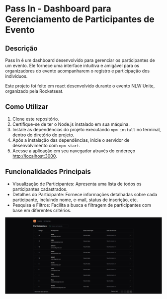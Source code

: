 # Pass In - Dashboard para Gerenciamento de Participantes de Evento

## Descrição

Pass In é um dashboard desenvolvido para gerenciar os participantes de um evento. Ele fornece uma interface intuitiva e amigável para os organizadores do evento acompanharem o registro e participação dos indivíduos.

Este projeto foi feito em react desenvolvido durante o evento NLW Unite, organizado pela Rocketseat.

## Como Utilizar

1. Clone este repositório.
2. Certifique-se de ter o Node.js instalado em sua máquina.
3. Instale as dependências do projeto executando `npm install` no terminal, dentro do diretório do projeto.
4. Após a instalação das dependências, inicie o servidor de desenvolvimento com `npm start`.
5. Acesse a aplicação em seu navegador através do endereço [http://localhost:3000](http://localhost:3000).

## Funcionalidades Principais

- Visualização de Participantes: Apresenta uma lista de todos os participantes cadastrados.
- Detalhes do Participante: Fornece informações detalhadas sobre cada participante, incluindo nome, e-mail, status de inscrição, etc.
- Pesquisa e Filtros: Facilita a busca e filtragem de participantes com base em diferentes critérios.


![Pass In Logo](./readme-img/pass-in.png)